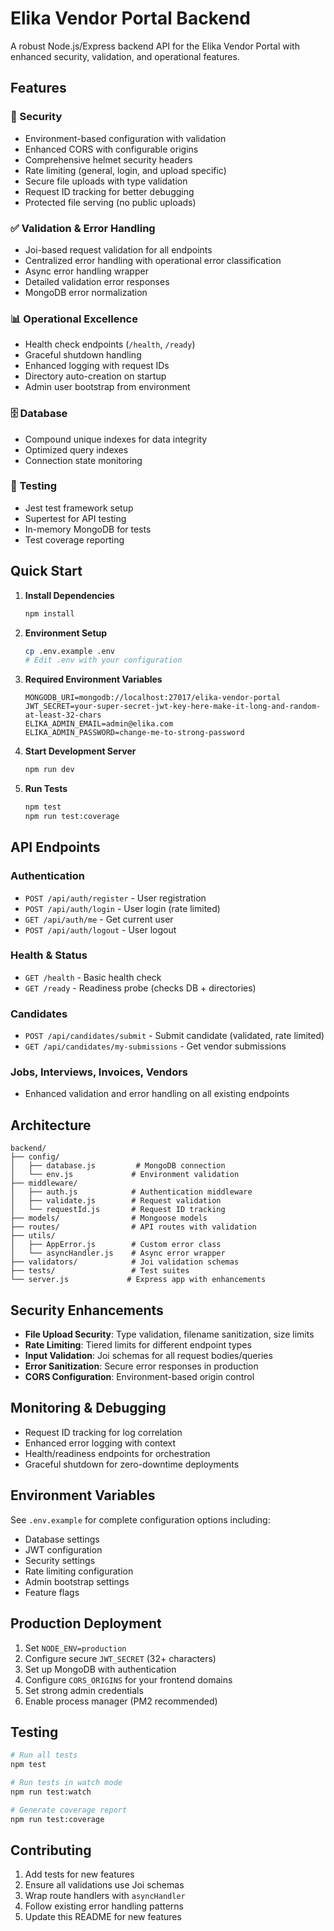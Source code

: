 
# Elika Vendor Portal Backend

A robust Node.js/Express backend API for the Elika Vendor Portal with enhanced security, validation, and operational features.

## Features

### 🔐 Security
- Environment-based configuration with validation
- Enhanced CORS with configurable origins
- Comprehensive helmet security headers
- Rate limiting (general, login, and upload specific)
- Secure file uploads with type validation
- Request ID tracking for better debugging
- Protected file serving (no public uploads)

### ✅ Validation & Error Handling
- Joi-based request validation for all endpoints
- Centralized error handling with operational error classification
- Async error handling wrapper
- Detailed validation error responses
- MongoDB error normalization

### 📊 Operational Excellence
- Health check endpoints (`/health`, `/ready`)
- Graceful shutdown handling
- Enhanced logging with request IDs
- Directory auto-creation on startup
- Admin user bootstrap from environment

### 🗄️ Database
- Compound unique indexes for data integrity
- Optimized query indexes
- Connection state monitoring

### 🧪 Testing
- Jest test framework setup
- Supertest for API testing
- In-memory MongoDB for tests
- Test coverage reporting

## Quick Start

1. **Install Dependencies**
   ```bash
   npm install
   ```

2. **Environment Setup**
   ```bash
   cp .env.example .env
   # Edit .env with your configuration
   ```

3. **Required Environment Variables**
   ```env
   MONGODB_URI=mongodb://localhost:27017/elika-vendor-portal
   JWT_SECRET=your-super-secret-jwt-key-here-make-it-long-and-random-at-least-32-chars
   ELIKA_ADMIN_EMAIL=admin@elika.com
   ELIKA_ADMIN_PASSWORD=change-me-to-strong-password
   ```

4. **Start Development Server**
   ```bash
   npm run dev
   ```

5. **Run Tests**
   ```bash
   npm test
   npm run test:coverage
   ```

## API Endpoints

### Authentication
- `POST /api/auth/register` - User registration
- `POST /api/auth/login` - User login (rate limited)
- `GET /api/auth/me` - Get current user
- `POST /api/auth/logout` - User logout

### Health & Status
- `GET /health` - Basic health check
- `GET /ready` - Readiness probe (checks DB + directories)

### Candidates
- `POST /api/candidates/submit` - Submit candidate (validated, rate limited)
- `GET /api/candidates/my-submissions` - Get vendor submissions

### Jobs, Interviews, Invoices, Vendors
- Enhanced validation and error handling on all existing endpoints

## Architecture

```
backend/
├── config/
│   ├── database.js         # MongoDB connection
│   └── env.js             # Environment validation
├── middleware/
│   ├── auth.js            # Authentication middleware
│   ├── validate.js        # Request validation
│   └── requestId.js       # Request ID tracking
├── models/                # Mongoose models
├── routes/                # API routes with validation
├── utils/
│   ├── AppError.js        # Custom error class
│   └── asyncHandler.js    # Async error wrapper
├── validators/            # Joi validation schemas
├── tests/                 # Test suites
└── server.js             # Express app with enhancements
```

## Security Enhancements

- **File Upload Security**: Type validation, filename sanitization, size limits
- **Rate Limiting**: Tiered limits for different endpoint types
- **Input Validation**: Joi schemas for all request bodies/queries
- **Error Sanitization**: Secure error responses in production
- **CORS Configuration**: Environment-based origin control

## Monitoring & Debugging

- Request ID tracking for log correlation
- Enhanced error logging with context
- Health/readiness endpoints for orchestration
- Graceful shutdown for zero-downtime deployments

## Environment Variables

See `.env.example` for complete configuration options including:
- Database settings
- JWT configuration  
- Security settings
- Rate limiting configuration
- Admin bootstrap settings
- Feature flags

## Production Deployment

1. Set `NODE_ENV=production`
2. Configure secure `JWT_SECRET` (32+ characters)
3. Set up MongoDB with authentication
4. Configure `CORS_ORIGINS` for your frontend domains
5. Set strong admin credentials
6. Enable process manager (PM2 recommended)

## Testing

```bash
# Run all tests
npm test

# Run tests in watch mode
npm run test:watch

# Generate coverage report
npm run test:coverage
```

## Contributing

1. Add tests for new features
2. Ensure all validations use Joi schemas
3. Wrap route handlers with `asyncHandler`
4. Follow existing error handling patterns
5. Update this README for new features
